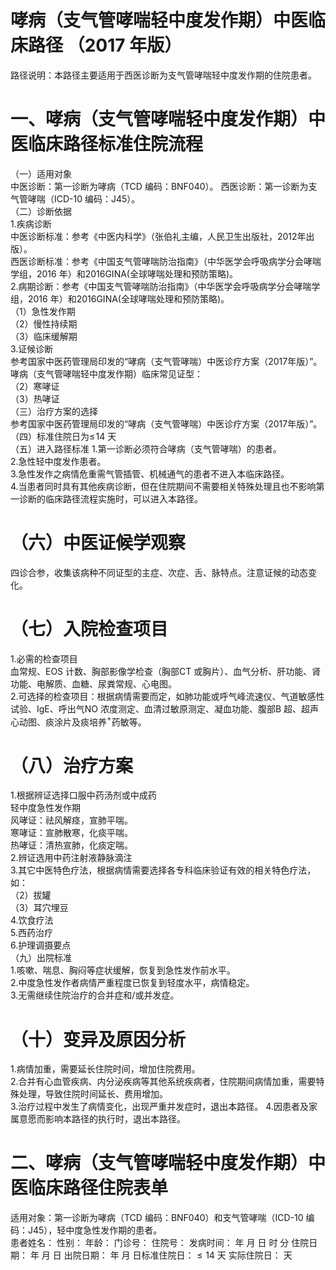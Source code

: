 # 哮病（支气管哮喘轻中度发作期）中医临床路径 （2017 年版）  
路径说明：本路径主要适用于西医诊断为支气管哮喘轻中度发作期的住院患者。  
# 一、哮病（支气管哮喘轻中度发作期）中医临床路径标准住院流程  
（一）适用对象  
中医诊断：第一诊断为哮病（TCD 编码：BNF040）。 西医诊断：第一诊断为支气管哮喘（ICD-10 编码：J45）。  
（二）诊断依据  
1.疾病诊断  
中医诊断标准：参考《中医内科学》（张伯礼主编，人民卫生出版社，2012年出版）。  
西医诊断标准：参考《中国支气管哮喘防治指南》（中华医学会呼吸病学分会哮喘学组，2016 年）和2016GINA(全球哮喘处理和预防策略)。  
2.病期诊断：参考《中国支气管哮喘防治指南》（中华医学会呼吸病学分会哮喘学组，2016 年）和2016GINA(全球哮喘处理和预防策略)。  
（1）急性发作期  
（2）慢性持续期  
（3）临床缓解期  
3.证候诊断  
参考国家中医药管理局印发的“哮病（支气管哮喘）中医诊疗方案（2017年版）”。  
哮病（支气管哮喘轻中度发作期）临床常见证型：  
（2）寒哮证  
（3）热哮证  
（三）治疗方案的选择  
参考国家中医药管理局印发的“哮病（支气管哮喘）中医诊疗方案（2017年版）”。  
（四）标准住院日为$\leqslant\!14$ 天  
（五）进入路径标准 1.第一诊断必须符合哮病（支气管哮喘）的患者。  
2.急性轻中度发作患者。  
3.急性发作之病情危重需气管插管、机械通气的患者不进入本临床路径。  
4.当患者同时具有其他疾病诊断，但在住院期间不需要相关特殊处理且也不影响第一诊断的临床路径流程实施时，可以进入本路径。  
# （六）中医证候学观察  
四诊合参，收集该病种不同证型的主症、次症、舌、脉特点。注意证候的动态变化。  
# （七）入院检查项目  
1.必需的检查项目  
血常规、EOS 计数、胸部影像学检查（胸部CT 或胸片）、血气分析、肝功能、肾功能、电解质、血糖、尿粪常规、心电图。  
2.可选择的检查项目：根据病情需要而定，如肺功能或呼气峰流速仪、气道敏感性试验、IgE、呼出气NO 浓度测定、血清过敏原测定、凝血功能、腹部B 超、超声心动图、痰涂片及痰培养$^+$药敏等。  
# （八）治疗方案  
1.根据辨证选择口服中药汤剂或中成药  
轻中度急性发作期  
风哮证：祛风解痉，宣肺平喘。  
寒哮证：宣肺散寒，化痰平喘。  
热哮证：清热宣肺，化痰定喘。  
2.辨证选用中药注射液静脉滴注  
3.其它中医特色疗法，根据病情需要选择各专科临床验证有效的相关特色疗法，如：  
（2）拔罐  
（3）耳穴埋豆  
4.饮食疗法  
5.西药治疗  
6.护理调摄要点  
（九）出院标准  
1.咳嗽、喘息、胸闷等症状缓解，恢复到急性发作前水平。  
2.中度急性发作者病情严重程度已恢复到轻度水平，病情稳定。  
3.无需继续住院治疗的合并症和/或并发症。  
# （十）变异及原因分析  
1.病情加重，需要延长住院时间，增加住院费用。  
2.合并有心血管疾病、内分泌疾病等其他系统疾病者，住院期间病情加重，需要特殊处理，导致住院时间延长、费用增加。  
3.治疗过程中发生了病情变化，出现严重并发症时，退出本路径。 4.因患者及家属意愿而影响本路径的执行时，退出本路径。  
# 二、哮病（支气管哮喘轻中度发作期）中医临床路径住院表单  
适用对象：第一诊断为哮病（TCD 编码：BNF040）和支气管哮喘（ICD-10 编码：J45），轻中度急性发作期的患者。  
患者姓名：          性别：    年龄：    门诊号：         住院号：            发病时间：   年  月  日  时  分  住院日期：   年  月  日 出院日期：   年  月   日标准住院日：${\leqslant}14$ 天              实际住院日：    天  
